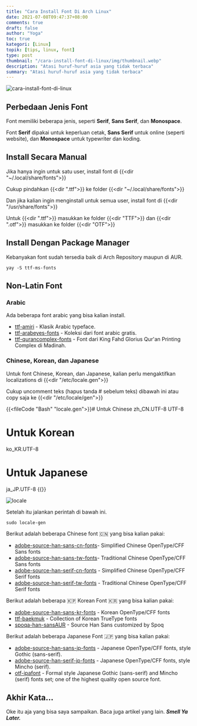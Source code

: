 ```yaml
---
title: "Cara Install Font Di Arch Linux"
date: 2021-07-08T09:47:37+08:00
comments: true
draft: false
author: "Yoga"
toc: true
kategori: [Linux]
topik: [tips, linux, font]
type: post
thumbnail: "/cara-install-font-di-linux/img/thumbnail.webp"
description: "Atasi huruf-huruf asia yang tidak terbaca"
summary: "Atasi huruf-huruf asia yang tidak terbaca"
---
```


![cara-install-font-di-linux](/cara-install-font-di-linux/img/thumbnail.webp)

## Perbedaan Jenis Font

Font memiliki beberapa jenis, seperti **Serif**, **Sans Serif**, dan **Monospace**.

Font **Serif** dipakai untuk keperluan cetak, **Sans Serif** untuk online (seperti website), dan **Monospace** untuk typewriter dan koding.

## Install Secara Manual

Jika hanya ingin untuk satu user, install font di {{<dir "~/.local/share/fonts">}}

Cukup pindahkan {{<dir ".ttf">}} ke folder {{<dir "~/.local/share/fonts">}}

Dan jika kalian ingin menginstall untuk semua user, install font di {{<dir "/usr/share/fonts">}}

Untuk {{<dir ".ttf">}} masukkan ke folder {{<dir "TTF">}} dan {{<dir ".otf">}} masukkan ke folder {{<dir "OTF">}}

## Install Dengan Package Manager

Kebanyakan font sudah tersedia baik di Arch Repository maupun di AUR.

```Shell {user="$"}
yay -S ttf-ms-fonts
```

## Non-Latin Font

### Arabic 

Ada beberapa font arabic yang bisa kalian install.

+ [ttf-amiri](https://www.amirifont.org/) - Klasik Arabic typeface.
+ [ttf-arabeyes-fonts](https://arabeyes.org/%D8%A7%D9%84%D8%B5%D9%81%D8%AD%D8%A9_%D8%A7%D9%84%D8%B1%D8%A6%D9%8A%D8%B3%D9%8A%D8%A9) - Koleksi dari font arabic gratis.
+ [ttf-qurancomplex-fonts](http://fonts.qurancomplex.gov.sa/) - Font dari King Fahd Glorius Qur'an Printing Complex di Madinah.

### Chinese, Korean, dan Japanese

Untuk font Chinese, Korean, dan Japanese, kalian perlu mengaktifkan localizations di {{<dir "/etc/locale.gen">}}

Cukup uncomment teks (hapus tanda # sebelum teks) dibawah ini atau copy saja ke {{<dir "/etc/locale/gen">}}

{{<fileCode "Bash" "locale.gen">}}# Untuk Chinese
zh_CN.UTF-8 UTF-8
# Untuk Korean
ko_KR.UTF-8
# Untuk Japanese
ja_JP.UTF-8
{{</fileCode>}}

![locale](/cara-install-font-di-linux/img/locale.webp)

Setelah itu jalankan perintah di bawah ini.

```Shell {user="$"}
sudo locale-gen
```

Berikut adalah beberapa Chinese font 🇨🇳 yang bisa kalian pakai:

+ [adobe-source-han-sans-cn-fonts](https://github.com/adobe-fonts/source-han-sans)- Simplified Chinese OpenType/CFF Sans fonts
+ [adobe-source-han-sans-tw-fonts](https://github.com/adobe-fonts/source-han-sans)- Traditional Chinese OpenType/CFF Sans fonts
+ [adobe-source-han-serif-cn-fonts](https://github.com/adobe-fonts/source-han-serif) - Simplified Chinese OpenType/CFF Serif fonts
+ [adobe-source-han-serif-tw-fonts](https://github.com/adobe-fonts/source-han-serif) - Traditional Chinese OpenType/CFF Serif fonts

Berikut adalah beberapa 🇰🇵 Korean Font 🇰🇷  yang bisa kalian pakai:

+ [adobe-source-han-sans-kr-fonts](https://github.com/adobe-fonts/source-han-sans) - Korean OpenType/CFF fonts
+ [ttf-baekmuk](https://kldp.net/baekmuk/) - Collection of Korean TrueType fonts
+ [spoqa-han-sansAUR](http://www.spoqa-han-sans.com/) - Source Han Sans customized by Spoq

Berikut adalah beberapa Japanese Font 🇯🇵 yang bisa kalian pakai:

+ [adobe-source-han-sans-jp-fonts](https://github.com/adobe-fonts/source-han-sans) - Japanese OpenType/CFF fonts, style Gothic (sans-serif).
+ [adobe-source-han-serif-jp-fonts](https://github.com/adobe-fonts/source-han-serif) - Japanese OpenType/CFF fonts, style Mincho (serif).
+ [otf-ipafont](https://ipafont.ipa.go.jp/) - Formal style Japanese Gothic (sans-serif) and Mincho (serif) fonts set; one of the highest quality open source font.

## Akhir Kata...

Oke itu aja yang bisa saya sampaikan. Baca juga artikel yang lain. _**Smell Ya Later.**_